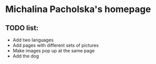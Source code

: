 # Michalina Pacholska's homepage

## TODO list:
- Add two languages 
- Add pages with different sets of pictures
- Make images pop up at the same page
- Add the dog
